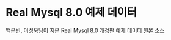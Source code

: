 # Real Mysql 8.0 예제 데이터
백은빈, 이성욱님이 지은 Real Mysql 8.0 개정판 예제 데이터 [원본 소스](https://github.com/wikibook/realmysql80/tree/main)
